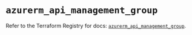 # `azurerm_api_management_group`

Refer to the Terraform Registry for docs: [`azurerm_api_management_group`](https://registry.terraform.io/providers/hashicorp/azurerm/3.102.0/docs/resources/api_management_group).
